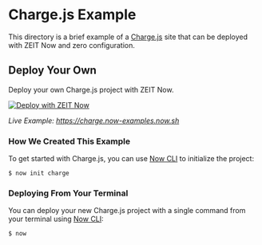 # Charge.js Example

This directory is a brief example of a [Charge.js](https://charge.js.org/) site that can be deployed with ZEIT Now and zero configuration.

## Deploy Your Own

Deploy your own Charge.js project with ZEIT Now.

[![Deploy with ZEIT Now](https://zeit.co/button)](https://zeit.co/new/project?template=https://github.com/zeit/now-examples/tree/master/charge)

*Live Example: https://charge.now-examples.now.sh*

### How We Created This Example

To get started with Charge.js, you can use [Now CLI](https://zeit.co/download) to initialize the project:

```shell
$ now init charge
```

### Deploying From Your Terminal

You can deploy your new Charge.js project with a single command from your terminal using [Now CLI](https://zeit.co/download):

```shell
$ now
```
